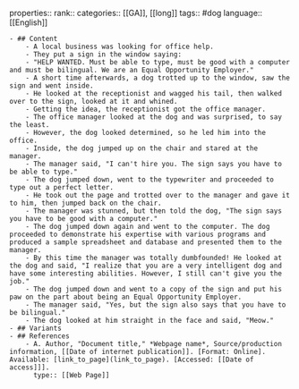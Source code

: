 properties::
rank::
categories:: [[GA]], [[long]]
tags:: #dog
language:: [[English]]

	- ## Content
		- A local business was looking for office help.
		- They put a sign in the window saying:
		- "HELP WANTED. Must be able to type, must be good with a computer and must be bilingual. We are an Equal Opportunity Employer."
		- A short time afterwards, a dog trotted up to the window, saw the sign and went inside.
		- He looked at the receptionist and wagged his tail, then walked over to the sign, looked at it and whined.
		- Getting the idea, the receptionist got the office manager.
		- The office manager looked at the dog and was surprised, to say the least.
		- However, the dog looked determined, so he led him into the office.
		- Inside, the dog jumped up on the chair and stared at the manager.
		- The manager said, "I can't hire you. The sign says you have to be able to type."
		- The dog jumped down, went to the typewriter and proceeded to type out a perfect letter.
		- He took out the page and trotted over to the manager and gave it to him, then jumped back on the chair.
		- The manager was stunned, but then told the dog, "The sign says you have to be good with a computer."
		- The dog jumped down again and went to the computer. The dog proceeded to demonstrate his expertise with various programs and produced a sample spreadsheet and database and presented them to the manager.
		- By this time the manager was totally dumbfounded! He looked at the dog and said, "I realize that you are a very intelligent dog and have some interesting abilities. However, I still can't give you the job."
		- The dog jumped down and went to a copy of the sign and put his paw on the part about being an Equal Opportunity Employer.
		- The manager said, "Yes, but the sign also says that you have to be bilingual."
		- The dog looked at him straight in the face and said, "Meow."
	- ## Variants
	- ## References
		- A. Author, "Document title," *Webpage name*, Source/production information, [[Date of internet publication]]. [Format: Online]. Available: [link_to_page](link_to_page). [Accessed: [[Date of access]]].
		  type:: [[Web Page]]